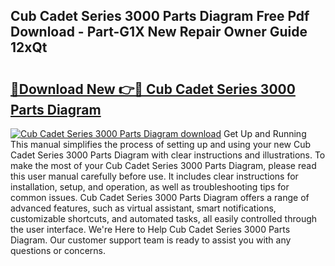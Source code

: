 ## Cub Cadet Series 3000 Parts Diagram Free Pdf Download - Part-G1X New Repair Owner Guide 12xQt

# <h2><a href="http://dfpq6e1.blite.top/?on=Cub+Cadet+Series+3000+Parts+Diagram">🔗Download New 👉🔴 Cub Cadet Series 3000 Parts Diagram</a></h2>

[![Cub Cadet Series 3000 Parts Diagram download](https://i.imgur.com/lujVjoI.png)](http://dfpq6e1.blite.top/?on=Cub+Cadet+Series+3000+Parts+Diagram)
Get Up and Running This manual simplifies the process of setting up and using your new Cub Cadet Series 3000 Parts Diagram with clear instructions and illustrations. To make the most of your Cub Cadet Series 3000 Parts Diagram, please read this user manual carefully before use. It includes clear instructions for installation, setup, and operation, as well as troubleshooting tips for common issues. Cub Cadet Series 3000 Parts Diagram offers a range of advanced features, such as virtual assistant, smart notifications, customizable shortcuts, and automated tasks, all easily controlled through the user interface. We're Here to Help Cub Cadet Series 3000 Parts Diagram. Our customer support team is ready to assist you with any questions or concerns.
